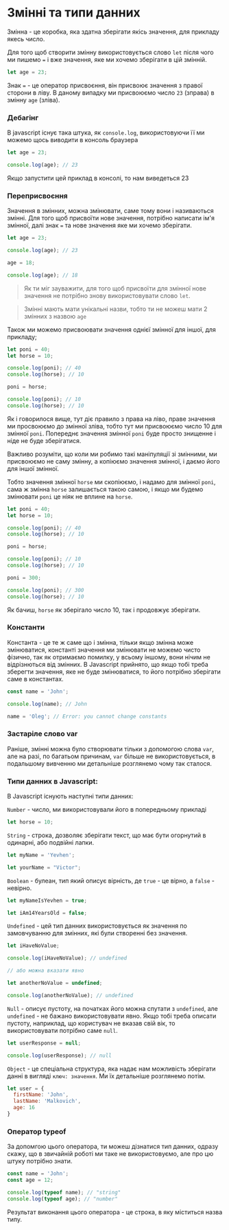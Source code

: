 # Змінні та типи данних

Змінна - це коробка, яка здатна зберігати якісь значення, для прикладу якесь число.

Для того щоб створити змінну використовується слово `let` після чого ми пишемо `=` і вже значення, яке ми хочемо зберігати в цій змінній. 

```js
let age = 23;
```

Знак `=` - це оператор присвоєння, він присвоює значення з правої сторони в ліву. В даному випадку ми присвоюємо число `23` (зправа) в змінну `age` (зліва).

### Дебагінг

В javascript існує така штука, як `console.log`, використовуючи її ми можемо щось виводити в консоль браузера

```js
let age = 23;

console.log(age); // 23
```

Якщо запустити цей приклад в консолі, то нам виведеться 23

### Переприсвоєння
Значення в змінних, можна змінювати, саме тому вони і називаються змінні. Для того щоб присвоїти нове значення, потрібно написати ім'я змінної, далі знак `=` та нове значення яке ми хочемо зберігати. 

```js
let age = 23;

console.log(age); // 23

age = 18;

console.log(age); // 18
```

> Як ти міг зауважити, для того щоб присвоїти для змінної нове значення не потрібно знову використовувати слово `let`.

> Змінні мають мати унікальні назви, тобто ти не можеш мати 2 змінних з назвою `age`

Також ми можемо присвоювати значення однієї змінної для іншої, для прикладу;

```js
let poni = 40;
let horse = 10;

console.log(poni); // 40
console.log(horse); // 10 

poni = horse;

console.log(poni); // 10 
console.log(horse); // 10 
```

Як і говорилося вище, тут діє правило з права на ліво, праве значення ми просвоюємо до змінної зліва, тобто тут ми присвоюємо число 10 для змінної `poni`. Попереднє значення змінної `poni` буде просто знищенне і ніде не буде зберігатися.

Важливо розуміти, що коли ми робимо такі маніпуляції зі змінними, ми присвоюємо не саму змінну, а копіюємо значення змінної, і даємо його для іншої змінної.

Тобто значення змінної `horse` ми скопіюємо, і надамо для змінної `poni`, сама ж змінна `horse` залишається такою самою, і якщо ми будемо змінювати `poni` це ніяк не вплине на `horse`.


```js
let poni = 40;
let horse = 10;

console.log(poni); // 40
console.log(horse); // 10 

poni = horse;

console.log(poni); // 10 
console.log(horse); // 10 

poni = 300;

console.log(poni); // 300
console.log(horse); // 10 
```

Як бачиш, `horse` як зберігало число 10, так і продовжує зберігати.

### Константи
Константа - це те ж саме що і змінна, тільки якщо змінна може змінюватися, константі значення ми змінювати не можемо чисто фізично, так як отримаємо помилку, у всьому іншому, вони нічим не відрізнються від змінних. В Javascript прийнято, що якщо тобі треба зберегти значення, яке не буде змінюватися, то його потрібно зберігати саме в константах.
```js
const name = 'John';

console.log(name); // John

name = 'Oleg'; // Error: you cannot change constants
```

### Застаріле слово var
Раніше, змінні можна було створювати тільки з допомогою слова `var`, але на разі, по багатьом причинам, `var` більше не використовується, в подальшому вивченню ми детальніше розглянемо чому так сталося.

### Типи данних в Javascript:

В Javascript існують наступні типи данних:

`Number` - число, ми використовували його в попередньому прикладі
```js
let horse = 10;
```

`String` - строка, дозволяє зберігати текст, що має бути огорнутий в одинарні, або подвійні лапки.
```js
let myName = 'Yevhen';

let yourName = "Victor";
```

`Boolean` - булеан, тип який описує вірність, де `true` - це вірно, а `false` - невірно.
```js
let myNameIsYevhen = true;

let iAm14YearsOld = false;
```

`Undefined` - цей тип данних використовується як значення по замовчуванню для змінних, які були створенні без значення.
```js
let iHaveNoValue;

console.log(iHaveNoValue); // undefined

// або можна вказати явно

let anotherNoValue = undefined;

console.log(anotherNoValue); // undefined
```

`Null` - описує пустоту, на початках його можна спутати з `undefined`, але `undefined` - не бажано використовувати явно. Якщо тобі треба описати пустоту, наприклад, що користувач не вказав свій вік, то використовувати потрібно саме `null`.   
```js
let userResponse = null;

console.log(userResponse); // null
```

`Object` - це спеціальна структура, яка надає нам можливість зберігати данні в вигляді `ключ: значення`. Ми їх детальніше розглянемо потім.
```js
let user = {
  firstName: 'John',
  lastName: 'Malkovich',
  age: 16
}
```

### Оператор typeof
За допомгою цього оператора, ти можеш дізнатися тип данних, одразу скажу, що в звичайній роботі ми таке не використовуємо, але про цю штуку потрібно знати.

```js
const name = 'John';
const age = 12;

console.log(typeof name); // "string"
console.log(typeof age); // "number"
```

Результат виконання цього оператора - це строка, в яку міститься назва типу. 
